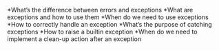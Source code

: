 *What’s the difference between errors and exceptions
*What are exceptions and how to use them
*When do we need to use exceptions
*How to correctly handle an exception
*What’s the purpose of catching exceptions
*How to raise a builtin exception
*When do we need to implement a clean-up action after an exception
